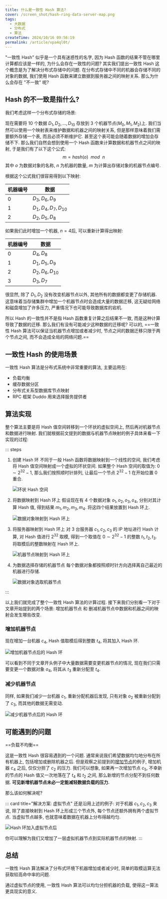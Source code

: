```yaml
---
title: 什么是一致性 Hash 算法?
cover: /screen_shot/hash-ring-data-server-map.png
tags:
  - 大数据
  - 分布式
  - 算法
createTime: 2024/10/16 09:56:19
permalink: /article/vpa4ql0t/
---
```

"一致性 Hash" 似乎是一个具有迷惑性的名字, 因为 Hash 函数的结果不管在哪里计算都应该是一样的, 为什么会存在一致性的问题? 其实我们提出一致性 Hash 这个概念是为了解决分布式存储中的问题. 在分布式存储中不同的机器会存储不同的对象的数据, 我们使用 Hash 函数来建立数据到服务器之间的映射关系. 那么为什么会存在 "不一致" 呢?
<!-- more -->

## Hash 的不一致是指什么?
我们考虑这样一个分布式存储的场景:

现在需要将 10 个数据 $D_1, D_2, \dots, D_{10}$ 存放到 3 个机器节点($M_0, M_1, M_2$)上. 我们当然可以使用一个映射表来维护数据和机器之间的映射关系, 但是那样意味着我们需要额外存储一个表, 而且必须不断维护它. 甚至这个表可能会随着数据的增加会存储不下. 那么我们自然会想到使用一个 Hash 函数来计算数据和机器节点之间的映射, 于是我们有了以下这个公式:
$$
m = hash(o) \ \ mod \ \ n
$$
其中 $o$ 为数据对象的名称, $n$ 为机器的数量, $m$ 为计算出存储对象的机器节点编号.

根据这个公式我们很容易得到以下映射:

| 机器编号 | 数据                    |
| -------- | ----------------------- |
| 0        | $D_3, D_6, D_9$         |
| 1        | $D_1, D_4, D_7, D_{10}$ |
| 2        | $D_2, D_5, D_8$         |

如果我们此时增加一个机器, $n = 4$后, 可以重新计算得出映射:

| 机器编号 | 数据               |
| -------- | ------------------ |
| 0        | $D_4, D_8$         |
| 1        | $D_1, D_5, D_9$    |
| 2        | $D_2, D_6, D_{10}$ |
| 3        | $D_3, D_7$         |

很显然, 除了 $D_1, D_2$ 没有改变机器节点以外, 其他所有的数据都变更了存储机器. 这意味着当存储集群中增加一个机器节点时会造成大量的数据迁移, 这无疑给网络和磁盘增加了许多压力, 严重情况下也可能导致数据库的宕机.

所以 Hash 的一致性并不是指 Hash 函数重复计算之后结果不一致, 而是这种计算导致了数据的迁移. 那么我们有没有可能减少这种数据的迁移呢? 可以的, ==一致性 Hash 算法可以保证当机器节点增加或者减少时, 节点之间的数据迁移只限于两个节点之间, 而不会造成全局的网络问题.==

## 一致性 Hash 的使用场景
一致性 Hash 算法是分布式系统中非常重要的算法, 主要运用在:
- 负载均衡
- 缓存数据分区
- 分布式关系型数据库节点映射
- RPC 框架 Duddo 用来选择服务提供者

## 算法实现
整个算法主要是将 Hash 值空间转移到一个环状的虚拟空间上, 然后再对机器节点和数据进行映射. 我们就根据前文提到的数据与机器节点映射的例子具体来看一下实现的过程:

::: steps
1. 创建 Hash 环
    不同于一般 Hash 函数将数据映射到一个线性的空间, 我们考虑将 Hash 值空间映射成一个虚拟的环状空间. 如果整个 Hash 空间的取值为: $0 \sim 2^{32}-1$, 那么我们按照顺时针排列, 让最后一个节点 $2^{32}-1$ 在开始位置 0 重合.

    ![环状 Hash 空间](/screen_shot/hash-ring.png)

2. 将数据映射到 Hash 环上
    假设现在有 4 个数据对象 $o_1, o_2, o_3, o_4$, 分别对其计算 Hash 值, 得到结果 $m_1, m_2, m_3, m_4$. 将这四个结果放置到 Hash 环上.

    ![数据对象映射到 Hash 环上](/screen_shot/hash-ring-data.png)

3. 将服务器映射到 Hash 环上
    对 3 台服务器 $c_1, c_2, c_3$ 的 IP 地址进行 Hash 计算, 对 Hash 值进行 $2^{32}$ 取模, 得到一个取值在 $0 \sim 2^{32}-1$ 的整数 $t_1, t_2, t_3$. 将取模后的整数映射在 Hash 环上.

    ![机器节点映射到 Hash 环上](/screen_shot/hash-ring-server.png)

4. 为数据选择存储的机器节点
    每个数据对象都按照顺时针方向选择离自己最近的机器进行存储.

    ![数据对象选取机器节点](/screen_shot/hash-ring-data-server-map.png)

:::

以上我们就完成了整个一致性 Hash 算法的计算过程. 接下来我们分别看一下对于文章开始提到的两个场景: 增加机器节点 和 删减机器节点中数据和机器之间的映射会发生哪些改变.

### 增加机器节点
现在增加一台机器 $c_4$, Hash 值取模后得到整数 $t_4$, 将其加入 Hash 环.

![增加机器节点后的 Hash 环](/screen_shot/hash-ring-add-server.png)

可以看到不同于文章开头例子中大量数据需要变更机器节点的情况, 现在我们只需要变更一个数据对象 $o_4$, 将其从 $t_3$ 重新分配至 $t_4$.

### 减少机器节点
同样, 如果我们减少一台机器 $c_1$, 重新分配机器后发现, 只有对象 $o_2$ 被重新分配到了 $c_3$, 而其他的数据无需变动.

![减少机器节点后的 Hash 环](/screen_shot/hash-ring-reduce-server.png)

## 可能遇到的问题

==负载不均衡==

这是一致性 Hash 很容易遇到的一个问题. 通常来说我们希望数据均匀地分布在所有机器上, 包括增加或删除机器之后. 但是观察之前提到的[增加节点](/article/vpa4ql0t/#增加机器节点)的例子, 增加机器 $c_4$ 之后, 仅仅分担了 $c_2$ 的压力. 我们可以想象, 如果再一次增加节点 $c_5$, 不幸新的节点的 Hash 值又一次地落在了 $t_4$ 和 $t_2$ 之间, 那么新增的节点分配不到任何数据. **可见新增机器节点未必一定能减轻数据负载的压力.**

那么该如何解决呢?

::: card title="解决方案: 虚拟节点"
还是沿用上述的例子: 对于机器 $c_1, c_2, c_3$ 来说, 除了直接映射到 Hash 环上形成三个节点外, 每个节点还额外拥有两个虚拟节点. 当虚拟节点越多, 也就意味着数据在机器上分布得越均匀.

![Hash 环加入虚拟节点后](/screen_shot/hash-ring-virtual-node.png)

你可以理解为我们又增加了一层虚拟机器节点到实际机器节点的映射.
:::

## 总结
一致性 Hash 算法解决了分布式环境下机器增加或者减少时, 简单的取模运算无法获取较高命中率的问题. 

通过虚拟节点的使用, 一致性 Hash 算法可以均匀分担机器的负载, 使得这一算法更具现实的意义.
